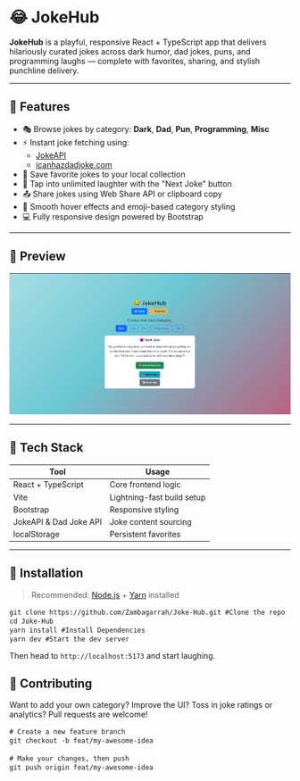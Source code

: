 # 😂 JokeHub

**JokeHub** is a playful, responsive React + TypeScript app that delivers hilariously curated jokes across dark humor, dad jokes, puns, and programming laughs — complete with favorites, sharing, and stylish punchline delivery.

---

## 🌟 Features

- 🎭 Browse jokes by category: **Dark**, **Dad**, **Pun**, **Programming**, **Misc**
- ⚡ Instant joke fetching using:
  - [JokeAPI](https://jokeapi.dev/)
  - [icanhazdadjoke.com](https://icanhazdadjoke.com/)
- 💾 Save favorite jokes to your local collection
- 🔁 Tap into unlimited laughter with the "Next Joke" button
- 📤 Share jokes using Web Share API or clipboard copy
- 💅 Smooth hover effects and emoji-based category styling
- 💻 Fully responsive design powered by Bootstrap

---

## 📸 Preview

![Main-Page](./assets/home-page.png)

---

## 🧱 Tech Stack

| Tool | Usage |
|------|-------|
| React + TypeScript | Core frontend logic |
| Vite | Lightning-fast build setup |
| Bootstrap | Responsive styling |
| JokeAPI & Dad Joke API | Joke content sourcing |
| localStorage | Persistent favorites |

---

## 🚀 Installation

> Recommended: [Node.js](https://nodejs.org/) + [Yarn](https://yarnpkg.com/) installed


```
git clone https://github.com/Zambagarrah/Joke-Hub.git #Clone the repo
cd Joke-Hub 
yarn install #Install Dependencies
yarn dev #Start the dev server
```
Then head to `http://localhost:5173` and start laughing.

## 🧃 Contributing
Want to add your own category? 
Improve the UI? 
Toss in joke ratings or analytics? 
Pull requests are welcome!

```
# Create a new feature branch
git checkout -b feat/my-awesome-idea

# Make your changes, then push
git push origin feat/my-awesome-idea
```

